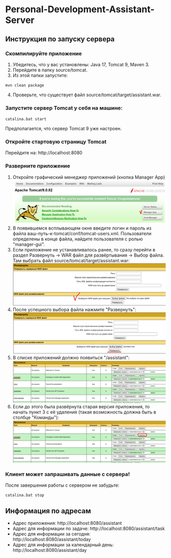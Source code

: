 # Personal-Development-Assistant-Server
## Инструкция по запуску сервера
### Скомпилируйте приложение
1. Убедитесь, что у вас установлены: Java 17, Tomcat 9, Maven 3.
2. Перейдите в папку source/tomcat.
3. Из этой папки запустите:
```
mvn clean package
```
4. Проверьте, что существует файл source/tomcat/target/assistant.war.

### Запустите сервер Tomcat у себя на машине:
```
catalina.bat start
```
Предполагается, что сервер Tomcat 9 уже настроен.
### Откройте стартовую страницу Tomcat
Перейдите на: http://localhost:8080
### Разверните приложение
1. Откройте графический менеджер приложений (кнопка Manager App)
![Alt text](/instruction-images/1.png)
2. В появившемся всплывающем окне введите логин и пароль из файла ваш-путь-к-tomcat/conf/tomcat-users.xml. Пользователи определены в конце файла, найдите пользователя с ролью "manager-gui".
3. Если приложение не устанавливалось ранее, то сразу перейти в раздел Развернуть -> WAR файл для развёртывания -> Выбор файла. Там выбрать файл source/tomcat/target/assistant.war:
![Alt text](/instruction-images/2.png)
4. После успешного выбора файла нажмите "Развернуть":
![Alt text](/instruction-images/3.png)
5. В списке приложений должно появиться "/assistant":
![Alt text](/instruction-images/4.png)
6. Если до этого была развёрнута старая версия приложения, то начать пункт 3 с её удаления (такая возможность должна быть в столбце "Команды"):
![Alt text](/instruction-images/5.png)

### Клиент может запрашивать данные с сервера!
После завершения работы с сервером не забудьте:
```
catalina.bat stop
```

## Информация по адресам
* Адрес приложения: http://localhost:8080/assistant
* Адрес для информации по задаче: http://localhost:8080/assistant/task
* Адрес для информации за сегодня: http://localhost:8080/assistant/today
* Адрес для информации за календарный день: http://localhost:8080/assistant/day
